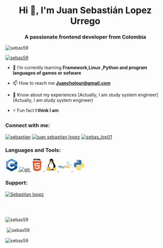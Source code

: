 <h1 align="center">Hi 👋, I'm Juan Sebastián Lopez Urrego</h1>
<h3 align="center">A passionate frontend developer from Colombia</h3>

<p align="left"> <img src="https://komarev.com/ghpvc/?username=sebas59&label=Profile%20views&color=0e75b6&style=flat" alt="sebas59" /> </p>

<p align="left"> <a href="https://github.com/ryo-ma/github-profile-trophy"><img src="https://github-profile-trophy.vercel.app/?username=sebas59" alt="sebas59" /></a> </p>

- 🌱 I’m currently learning **Framework,Linux ,Python and program languages of games or sofware**

- 📫 How to reach me **Juancholour@gmail.com**

- 📄 Know about my experiences [Actually, I am study system engineer](Actually, I am study system engineer)

- ⚡ Fun fact **I think I am**

<h3 align="left">Connect with me:</h3>
<p align="left">
<a href="https://codepen.io/sebastian" target="blank"><img align="center" src="https://raw.githubusercontent.com/rahuldkjain/github-profile-readme-generator/master/src/images/icons/Social/codepen.svg" alt="sebastian" height="30" width="40" /></a>
<a href="https://fb.com/juan sebastian lopez" target="blank"><img align="center" src="https://raw.githubusercontent.com/rahuldkjain/github-profile-readme-generator/master/src/images/icons/Social/facebook.svg" alt="juan sebastian lopez" height="30" width="40" /></a>
<a href="https://instagram.com/sebas_lop01" target="blank"><img align="center" src="https://raw.githubusercontent.com/rahuldkjain/github-profile-readme-generator/master/src/images/icons/Social/instagram.svg" alt="sebas_lop01" height="30" width="40" /></a>
</p>

<h3 align="left">Languages and Tools:</h3>
<p align="left"> <a href="https://www.w3schools.com/cpp/" target="_blank" rel="noreferrer"> <img src="https://raw.githubusercontent.com/devicons/devicon/master/icons/cplusplus/cplusplus-original.svg" alt="cplusplus" width="40" height="40"/> </a> <a href="https://git-scm.com/" target="_blank" rel="noreferrer"> <img src="https://www.vectorlogo.zone/logos/git-scm/git-scm-icon.svg" alt="git" width="30" height="40"/> </a> <a href="https://www.w3.org/html/" target="_blank" rel="noreferrer"> <img src="https://raw.githubusercontent.com/devicons/devicon/master/icons/html5/html5-original-wordmark.svg" alt="html5" width="40" height="40"/> </a> <a href="https://www.linux.org/" target="_blank" rel="noreferrer"> <img src="https://raw.githubusercontent.com/devicons/devicon/master/icons/linux/linux-original.svg" alt="linux" width="40" height="40"/> </a> <a href="https://www.mysql.com/" target="_blank" rel="noreferrer"> <img src="https://raw.githubusercontent.com/devicons/devicon/master/icons/mysql/mysql-original-wordmark.svg" alt="mysql" width="40" height="40"/> </a> <a href="https://www.python.org" target="_blank" rel="noreferrer"> <img src="https://raw.githubusercontent.com/devicons/devicon/master/icons/python/python-original.svg" alt="python" width="40" height="40"/> </a> </p>

<h3 align="left">Support:</h3>
<p><a href="https://www.buymeacoffee.com/ Sebastian lopez"> <img align="center" src="https://cdn.buymeacoffee.com/buttons/v2/default-yellow.png" height="60" width="210" alt=" Sebastian lopez" /></a></p><br><br>

<p><img align="center" src="https://github-readme-stats.vercel.app/api/top-langs?username=sebas59&show_icons=true&locale=en&layout=compact" alt="sebas59" /></p>

<p>&nbsp;<img align="center" src="https://github-readme-stats.vercel.app/api?username=sebas59&show_icons=true&locale=en" alt="sebas59" /></p>

<p><img align="center" src="https://github-readme-streak-stats.herokuapp.com/?user=sebas59&" alt="sebas59" /></p>
